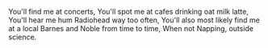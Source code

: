 You'll find me at concerts, 
You'll spot me at cafes drinking oat milk latte,
You'll hear me hum Radiohead way too often,
You'll also most likely find me at a local Barnes and Noble from time to time,
                When not
Napping, outside science.                
                
